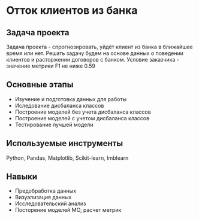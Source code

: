 # Отток клиентов из банка

## Задача проекта
Задача проекта - спрогнозировать, уйдёт клиент из банка в ближайшее время или нет. Решать задачу будем на основе данных о поведении клиентов и расторжении договоров с банком. Условие заказчика - значение метрики F1 не ниже 0.59

## Основные этапы
- Изучение и подготовка данных для работы
- Иследование дисбаланса классов
- Построение моделей без учета дисбаланса классов
- Построение моделей с учетом дисбаланса классов
- Тестирование лучшей модели

## Используемые инструменты
Python, Pandas, Matplotlib, Scikit-learn, Imblearn

## Навыки
- Предобработка данных
- Визуализация данных
- Исследовательский анализ
- Посторение моделей МО, расчет метрик
